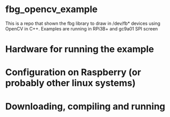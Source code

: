 # fbg_opencv_example
This is a repo that shown the fbg library to draw in /dev/fb* devices using OpenCV in C++. Examples are running in RPi3B+ and gc9a01 SPI screen 

# Hardware for running the example

# Configuration on Raspberry (or probably other linux systems)

# Downloading, compiling and running
